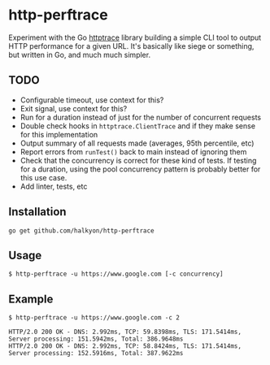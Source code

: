 # http-perftrace

Experiment with the Go [httptrace](https://golang.org/pkg/net/http/httptrace/) library building a simple CLI tool to output
HTTP performance for a given URL. It's basically like siege or something, but written in Go, and much much simpler.

## TODO

* Configurable timeout, use context for this?
* Exit signal, use context for this?
* Run for a duration instead of just for the number of concurrent requests
* Double check hooks in `httptrace.ClientTrace` and if they make sense for this implementation
* Output summary of all requests made (averages, 95th percentile, etc)
* Report errors from `runTest()` back to main instead of ignoring them
* Check that the concurrency is correct for these kind of tests. If testing for a duration,
using the pool concurrency pattern is probably better for this use case.
* Add linter, tests, etc

## Installation

`go get github.com/halkyon/http-perftrace`

## Usage

`$ http-perftrace -u https://www.google.com [-c concurrency]`

## Example

```
$ http-perftrace -u https://www.google.com -c 2

HTTP/2.0 200 OK - DNS: 2.992ms, TCP: 59.8398ms, TLS: 171.5414ms, Server processing: 151.5942ms, Total: 386.9648ms
HTTP/2.0 200 OK - DNS: 2.992ms, TCP: 58.8424ms, TLS: 171.5414ms, Server processing: 152.5916ms, Total: 387.9622ms
```